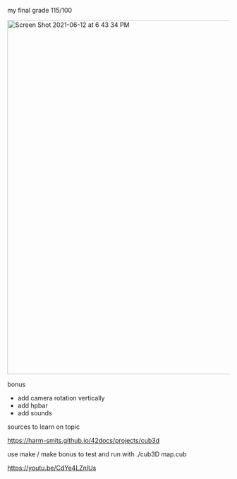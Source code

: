 my final grade 115/100

<img width="801" alt="Screen Shot 2021-06-12 at 6 43 34 PM" src="https://user-images.githubusercontent.com/52875945/121779769-6ab61d00-cbae-11eb-9cc2-95120addd5d5.png">

bonus
- add camera rotation vertically
- add hpbar
- add sounds

sources to learn on topic

https://harm-smits.github.io/42docs/projects/cub3d

use make / make bonus to test and run with ./cub3D map.cub

https://youtu.be/CdYe4LZnlUs

